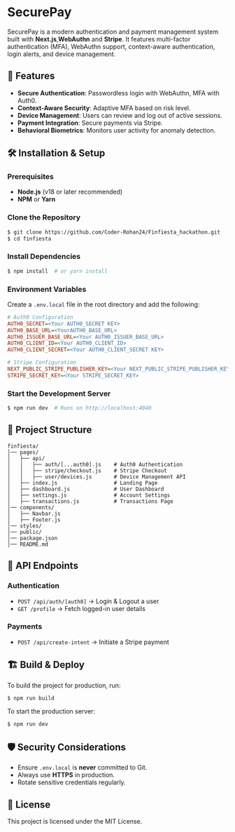 # SecurePay

SecurePay is a modern authentication and payment management system built with **Next.js**,**WebAuthn** and **Stripe**. It features multi-factor authentication (MFA), WebAuthn support, context-aware authentication, login alerts, and device management.

## 🚀 Features

- **Secure Authentication**: Passwordless login with WebAuthn, MFA with Auth0.
- **Context-Aware Security**: Adaptive MFA based on risk level.
- **Device Management**: Users can review and log out of active sessions.
- **Payment Integration**: Secure payments via Stripe.
- **Behavioral Biometrics**: Monitors user activity for anomaly detection.

## 🛠️ Installation & Setup

### Prerequisites
- **Node.js** (v18 or later recommended)
- **NPM** or **Yarn**

### Clone the Repository
```sh
$ git clone https://github.com/Coder-Rohan24/Finfiesta_hackathon.git
$ cd finfiesta
```

### Install Dependencies
```sh
$ npm install  # or yarn install
```

### Environment Variables
Create a `.env.local` file in the root directory and add the following:

```ini
# Auth0 Configuration
AUTH0_SECRET=<Your AUTH0_SECRET KEY>
AUTH0_BASE_URL=<YourAUTH0_BASE_URL>
AUTH0_ISSUER_BASE_URL=<Your AUTH0_ISSUER_BASE_URL>
AUTH0_CLIENT_ID=<Your AUTH0_CLIENT_ID>
AUTH0_CLIENT_SECRET=<Your AUTH0_CLIENT_SECRET KEY>

# Stripe Configuration
NEXT_PUBLIC_STRIPE_PUBLISHER_KEY=<Your NEXT_PUBLIC_STRIPE_PUBLISHER_KEY>
STRIPE_SECRET_KEY=<Your STRIPE_SECRET_KEY>
```

### Start the Development Server
```sh
$ npm run dev  # Runs on http://localhost:4040
```

## 📁 Project Structure
```
finfiesta/
│── pages/
│   ├── api/
│   │   ├── auth/[...auth0].js    # Auth0 Authentication
│   │   ├── stripe/checkout.js    # Stripe Checkout
│   │   ├── user/devices.js       # Device Management API
│   ├── index.js                  # Landing Page
│   ├── dashboard.js              # User Dashboard
│   ├── settings.js               # Account Settings
│   ├── transactions.js           # Transactions Page
│── components/
│   ├── Navbar.js
│   ├── Footer.js
│── styles/
│── public/
│── package.json
│── README.md
```

## 🔗 API Endpoints

### Authentication
- `POST /api/auth/[auth0]` → Login & Logout a user
- `GET /profile` → Fetch logged-in user details

### Payments
- `POST /api/create-intent` → Initiate a Stripe payment

## 🏗️ Build & Deploy
To build the project for production, run:
```sh
$ npm run build
```

To start the production server:
```sh
$ npm run dev
```

## 🛡️ Security Considerations
- Ensure `.env.local` is **never** committed to Git.
- Always use **HTTPS** in production.
- Rotate sensitive credentials regularly.

## 📜 License
This project is licensed under the MIT License.
